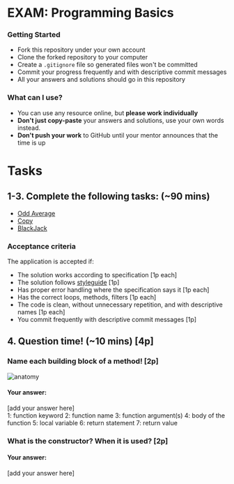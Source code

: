 # EXAM: Programming Basics

### Getting Started
 - Fork this repository under your own account
 - Clone the forked repository to your computer
 - Create a `.gitignore` file so generated files won't be committed
 - Commit your progress frequently and with descriptive commit messages
 - All your answers and solutions should go in this repository

### What can I use?
- You can use any resource online, but **please work individually**
- **Don't just copy-paste** your answers and solutions, use your own words instead.
- **Don't push your work** to GitHub until your mentor announces that the time is up


# Tasks
## 1-3. Complete the following tasks: (~90 mins)
- [Odd Average](oddavg/odd_avg.py)
- [Copy](copy/copy.py)
- [BlackJack](blackjack/black_jack.py)

### Acceptance criteria
The application is accepted if:
- The solution works according to specification [1p each]
- The solution follows [styleguide](https://google.github.io/styleguide/pyguide.html) [1p]
- Has proper error handling where the specification says it [1p each]
- Has the correct loops, methods, filters [1p each]
- The code is clean, without unnecessary repetition, and with descriptive names [1p each]
- You commit frequently with descriptive commit messages [1p]

## 4. Question time! (~10 mins) [4p]

### Name each building block of a method! [2p]

![anatomy](anatomy/anatomy_py.png)

#### Your answer:
[add your answer here]   
1:  function keyword
2:  function name
3:  function argument(s) 
4:  body of the function
5:  local variable
6:  return statement
7:  return value 

### What is the constructor? When it is used? [2p]
#### Your answer:
[add your answer here]
